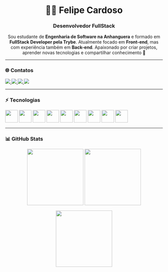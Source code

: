 <h1 align="center">👨‍💻 Felipe Cardoso</h1>
<h3 align="center">Desenvolvedor FullStack</h3>

<p align="center">
Sou estudante de <b>Engenharia de Software na Anhanguera</b> e formado em <b>FullStack Developer pela Trybe</b>.  
Atualmente focado em <b>Front-end</b>, mas com experiência também em <b>Back-end</b>.  
Apaixonado por criar projetos, aprender novas tecnologias e compartilhar conhecimento 🚀
</p>

---

### 🌐 Contatos

<p>
  <a href="https://linkedin.com/in/seu-linkedin" target="_blank">
    <img src="https://img.shields.io/badge/LinkedIn-0A66C2?style=for-the-badge&logo=linkedin&logoColor=white" />
  </a>
  <a href="mailto:seuemail@gmail.com">
    <img src="https://img.shields.io/badge/Gmail-EA4335?style=for-the-badge&logo=gmail&logoColor=white" />
  </a>
  <a href="https://github.com/fecardoso7?tab=stars">
    <img src="https://img.shields.io/badge/⭐%20Estrelas-0-green?style=for-the-badge" />
  </a>
  <a href="https://github.com/fecardoso7?tab=followers">
    <img src="https://img.shields.io/badge/👥%20Seguidores-15-blue?style=for-the-badge" />
  </a>
</p>

---

### ⚡ Tecnologias

<p align="left">
  <img src="https://cdn.jsdelivr.net/gh/devicons/devicon/icons/html5/html5-original.svg" width="40"/>
  <img src="https://cdn.jsdelivr.net/gh/devicons/devicon/icons/css3/css3-original.svg" width="40"/>
  <img src="https://cdn.jsdelivr.net/gh/devicons/devicon/icons/javascript/javascript-original.svg" width="40"/>
  <img src="https://cdn.jsdelivr.net/gh/devicons/devicon/icons/typescript/typescript-original.svg" width="40"/>
  <img src="https://cdn.jsdelivr.net/gh/devicons/devicon/icons/react/react-original.svg" width="40"/>
  <img src="https://cdn.jsdelivr.net/gh/devicons/devicon/icons/nextjs/nextjs-original.svg" width="40"/>
  <img src="https://cdn.jsdelivr.net/gh/devicons/devicon/icons/nodejs/nodejs-original.svg" width="40"/>
  <img src="https://cdn.jsdelivr.net/gh/devicons/devicon/icons/express/express-original.svg" width="40"/>
  <img src="https://cdn.jsdelivr.net/gh/devicons/devicon/icons/mongodb/mongodb-original.svg" width="40"/>
</p>

---

### 📊 GitHub Stats

<p align="center">
  <img height="180em" src="https://github-readme-stats.vercel.app/api?username=fecardoso7&show_icons=true&theme=tokyonight&include_all_commits=true&count_private=true"/>
  <img height="180em" src="https://github-readme-stats.vercel.app/api/top-langs/?username=fecardoso7&layout=compact&langs_count=7&theme=tokyonight"/>
</p>

<p align="center">
  <img src="https://streak-stats.demolab.com?user=fecardoso7&theme=tokyonight&hide_border=true" height="180em"/>
</p>
